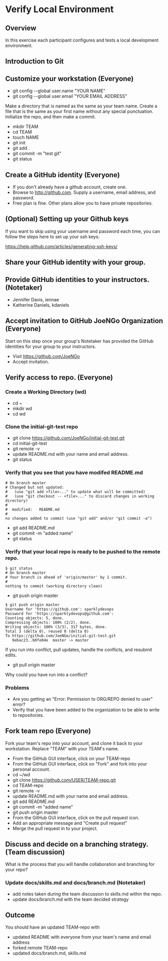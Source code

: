 # Verify Local Environment

## Overview

In this exercise each participant configures and tests a local development environment.

## Introduction to Git

## Customize your workstation (Everyone)

* git config --global user.name "YOUR NAME"
* git config --global user.email "YOUR EMAIL ADDRESS"
 

Make a directory that is named as the same as your team name. Create a file that is the same as your first name without any special punctuation. Initialize the repo, and then make a commit.

* mkdir TEAM
* cd TEAM
* touch NAME
* git init
* git add .
* git commit -m "test git"
* git status

## Create a GitHub identity (Everyone)

* If you don't already have a github account, create one.
* Browse to http://github.com. Supply a username, email address, and password.
* Free plan is fine. Other plans allow you to have private repositories.

## (Optional) Setting up your Github keys

If you want to skip using your username and password each time, you can follow the steps here to set up your ssh keys:

https://help.github.com/articles/generating-ssh-keys/


## Share your GitHub identity with your group. 

## Provide GitHub identities to your instructors. (Notetaker)

* Jennifer Davis, iennae
* Katherine Daniels, kdaniels
 
## Accept invitation to GitHub JoeNGo Organization (Everyone)

Start on this step once your group's Notetaker has provided the GitHub identities for your group to your instructors.

* Visit https://github.com/JoeNGo
* Accept invitation.

## Verify access to repo. (Everyone)

### Create a Working Directory (wd)
* cd ~
* mkdir wd
* cd wd

### Clone the initial-git-test repo 

* git clone https://github.com/JoeNGo/initial-git-test.git
* cd initial-git-test
* git remote -v
* update README.md with your name and email address.
* git status

### Verify that you see that you have modifed README.md 

```
# On branch master
# Changed but not updated:
#   (use "git add <file>..." to update what will be committed)
#   (use "git checkout -- <file>..." to discard changes in working directory)
#
#  modified:   README.md
#
no changes added to commit (use "git add" and/or "git commit -a")

```

* git add README.md
* git commit -m "added name"
* git status

### Verify that your local repo is ready to be pushed to the remote repo.

```
$ git status
# On branch master
# Your branch is ahead of 'origin/master' by 1 commit.
#
nothing to commit (working directory clean)
```

* git push origin master

```
$ git push origin master
Username for 'https://github.com': sparklydevops
Password for 'https://sparklydevops@github.com':
Counting objects: 5, done.
Compressing objects: 100% (2/2), done.
Writing objects: 100% (3/3), 317 bytes, done.
Total 3 (delta 0), reused 0 (delta 0)
To https://github.com/JoeNGo/initial-git-test.git
   9ebac23..b0fe04e  master -> master

```

If you run into conflict, pull updates, handle the conflicts, and resubmit edits.

* git pull origin master

Why could you have run into a conflict?

### Problems

* Are you getting an "Error: Permission to ORG/REPO denied to user" error?
 * Verify that you have been added to the organization to be able to write to repositories.

## Fork team repo (Everyone)

Fork your team's repo into your account, and clone it back to your workstation.
Replace "TEAM" with your TEAM's name. 

* From the GitHub GUI interface, click on your TEAM-repo 
* From the GitHub GUI interface, click on "Fork" and fork into your personal account.
* cd ~/wd
* git clone https://github.com/USER/TEAM-repo.git
* cd TEAM-repo
* git remote -v
* update README.md with your name and email address.
* git add README.md
* git commit -m "added name"
* git push origin master
* From the GitHub GUI interface, click on the pull request icon.
* Add an appropriate message and "Create pull request"
* Merge the pull request in to your project.

## Discuss and decide on a branching strategy. (Team discussion)

What is the process that you will handle collaboration and branching for your repo?

### Update docs/skills.md and docs/branch.md (Notetaker)

* add notes taken during the team discussion to skills.md within the repo.
* update docs/branch.md with the team decided strategy

## Outcome 

You should have an updated TEAM-repo with

* updated README with everyone from your team's name and email address
* forked remote TEAM-repo
* updated docs/branch.md, skills.md


